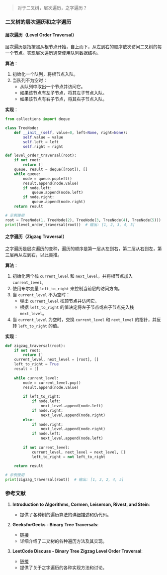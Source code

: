 > 对于二叉树，层次遍历，之字遍历？


### 二叉树的层次遍历和之字遍历

#### 层次遍历（Level Order Traversal）

层次遍历是指按照从根节点开始，自上而下，从左到右的顺序依次访问二叉树的每一个节点。实现层次遍历通常使用队列数据结构。

**算法**：
1. 初始化一个队列，将根节点入队。
2. 当队列不为空时：
   - 从队列中取出一个节点并访问它。
   - 如果该节点有左子节点，将其左子节点入队。
   - 如果该节点有右子节点，将其右子节点入队。

**实现**：
```python
from collections import deque

class TreeNode:
    def __init__(self, value=0, left=None, right=None):
        self.value = value
        self.left = left
        self.right = right

def level_order_traversal(root):
    if not root:
        return []
    queue, result = deque([root]), []
    while queue:
        node = queue.popleft()
        result.append(node.value)
        if node.left:
            queue.append(node.left)
        if node.right:
            queue.append(node.right)
    return result

# 示例使用
root = TreeNode(1, TreeNode(2), TreeNode(3, TreeNode(4), TreeNode(5)))
print(level_order_traversal(root))  # 输出: [1, 2, 3, 4, 5]
```

#### 之字遍历（Zigzag Traversal）

之字遍历是层次遍历的变种，遍历的顺序是第一层从左到右，第二层从右到左，第三层再从左到右，以此类推。

**算法**：
1. 初始化两个栈 `current_level` 和 `next_level`，并将根节点加入 `current_level`。
2. 使用布尔变量 `left_to_right` 来控制当前层的访问方向。
3. 当 `current_level` 不为空时：
   - 弹出 `current_level` 栈顶节点并访问它。
   - 根据 `left_to_right` 的值决定将左子节点或右子节点先入栈 `next_level`。
4. 当 `current_level` 为空时，交换 `current_level` 和 `next_level` 的指针，并反转 `left_to_right` 的值。

**实现**：
```python
def zigzag_traversal(root):
    if not root:
        return []
    current_level, next_level = [root], []
    left_to_right = True
    result = []
    
    while current_level:
        node = current_level.pop()
        result.append(node.value)
        
        if left_to_right:
            if node.left:
                next_level.append(node.left)
            if node.right:
                next_level.append(node.right)
        else:
            if node.right:
                next_level.append(node.right)
            if node.left:
                next_level.append(node.left)
        
        if not current_level:
            current_level, next_level = next_level, []
            left_to_right = not left_to_right
    
    return result

# 示例使用
print(zigzag_traversal(root))  # 输出: [1, 3, 2, 4, 5]
```

### 参考文献

1. **Introduction to Algorithms, Cormen, Leiserson, Rivest, and Stein**:
   - 提供了各种树的遍历算法的详细描述和伪代码。

2. **GeeksforGeeks - Binary Tree Traversals**:
   - [链接](https://www.geeksforgeeks.org/tree-traversals-inorder-preorder-and-postorder/)
   - 详细介绍了二叉树的各种遍历方法及其实现。

3. **LeetCode Discuss - Binary Tree Zigzag Level Order Traversal**:
   - [链接](https://leetcode.com/problems/binary-tree-zigzag-level-order-traversal/discuss/)
   - 提供了关于之字遍历的各种实现方法和讨论。